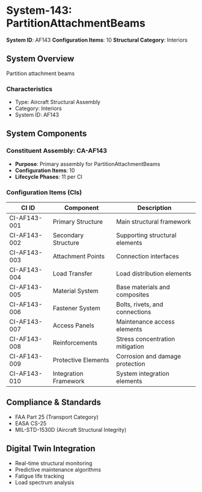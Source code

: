 # System-143: PartitionAttachmentBeams

**System ID**: AF143
**Configuration Items**: 10
**Structural Category**: Interiors

## System Overview

Partition attachment beams

### Characteristics
- Type: Aircraft Structural Assembly
- Category: Interiors
- System ID: AF143

## System Components

### Constituent Assembly: CA-AF143
- **Purpose**: Primary assembly for PartitionAttachmentBeams
- **Configuration Items**: 10
- **Lifecycle Phases**: 11 per CI

### Configuration Items (CIs)

| CI ID | Component | Description |
|-------|-----------|-------------|
| CI-AF143-001 | Primary Structure | Main structural framework |
| CI-AF143-002 | Secondary Structure | Supporting structural elements |
| CI-AF143-003 | Attachment Points | Connection interfaces |
| CI-AF143-004 | Load Transfer | Load distribution elements |
| CI-AF143-005 | Material System | Base materials and composites |
| CI-AF143-006 | Fastener System | Bolts, rivets, and connections |
| CI-AF143-007 | Access Panels | Maintenance access elements |
| CI-AF143-008 | Reinforcements | Stress concentration mitigation |
| CI-AF143-009 | Protective Elements | Corrosion and damage protection |
| CI-AF143-010 | Integration Framework | System integration elements |

## Compliance & Standards
- FAA Part 25 (Transport Category)
- EASA CS-25
- MIL-STD-1530D (Aircraft Structural Integrity)

## Digital Twin Integration
- Real-time structural monitoring
- Predictive maintenance algorithms
- Fatigue life tracking
- Load spectrum analysis
